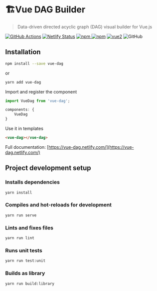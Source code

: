 # 🏗Vue DAG Builder

> Data-driven directed acyclic graph (DAG) visual builder for Vue.js

 [![GitHub Actions](https://github.com/aleximb/vue-dag/workflows/run-tests/badge.svg)](https://github.com/aleximb/vue-dag/actions) [![Netlify Status](https://api.netlify.com/api/v1/badges/377debe3-712c-40c8-a4a8-2909fff31db4/deploy-status)](https://app.netlify.com/sites/vue-dag/deploys)
[![npm](https://img.shields.io/npm/v/vue-dag.svg) ![npm](https://img.shields.io/npm/dm/vue-dag.svg)](https://www.npmjs.com/package/vue-dag)
[![vue2](https://img.shields.io/badge/vue-2+-brightgreen.svg)](https://vuejs.org/)
![GitHub](https://img.shields.io/github/license/aleximb/vue-dag.svg)

## Installation

```bash
npm install --save vue-dag
```
or 
```bash
yarn add vue-dag
```

Import and register the component
```js
import VueDag from 'vue-dag';
```

```js
components: {
    VueDag
}
```

Use it in templates
```html
<vue-dag></vue-dag>
```

Full documentation: [https://vue-dag.netlify.com/](https://vue-dag.netlify.com/)



## Project development setup


### Installs dependencies
```
yarn install
```

### Compiles and hot-reloads for development
```
yarn run serve
```

### Lints and fixes files
```
yarn run lint
```

### Runs unit tests
```
yarn run test:unit
```

### Builds as library
```
yarn run build:library
```
